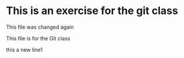 # This is an exercise for the git class

This file was changed again

This file is for the Git class

this a new line1
